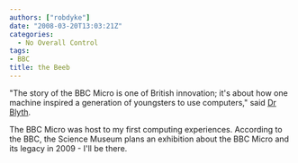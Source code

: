 ```yaml
---
authors: ["robdyke"]
date: "2008-03-20T13:03:21Z"
categories:
  - No Overall Control
tags:
- BBC
title: the Beeb
---
```

"The story of the BBC Micro is one of British innovation; it's about how one machine inspired a generation of youngsters to use computers," said [Dr Blyth](http://news.bbc.co.uk/1/hi/technology/7303288.stm "BBC News website").

The BBC Micro was host to my first computing experiences. According to the BBC, the Science Museum plans an exhibition about the BBC Micro and its legacy in 2009 - I'll be there.

